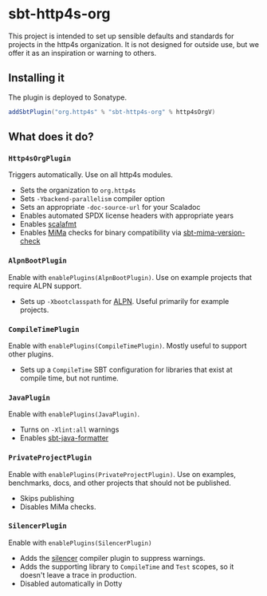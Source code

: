 # sbt-http4s-org

This project is intended to set up sensible defaults and standards for projects in the http4s organization.
It is not designed for outside use, but we offer it as an inspiration or warning to others.

## Installing it

The plugin is deployed to Sonatype.

```scala
addSbtPlugin("org.http4s" % "sbt-http4s-org" % http4sOrgV)
```

## What does it do?

### `Http4sOrgPlugin`

Triggers automatically.  Use on all http4s modules.

* Sets the organization to `org.http4s`
* Sets `-Ybackend-parallelism` compiler option
* Sets an appropriate `-doc-source-url` for your Scaladoc
* Enables automated SPDX license headers with appropriate years
* Enables [scalafmt](https://scalameta.org/scalafmt/)
* Enables [MiMa](https://github.com/lightbend/mima) checks for binary compatibility via [sbt-mima-version-check](https://christopherdavenport.github.io/sbt-mima-version-check/)

### `AlpnBootPlugin`

Enable with `enablePlugins(AlpnBootPlugin)`.
Use on example projects that require ALPN support.

* Sets up `-Xbootclasspath` for [ALPN](https://www.eclipse.org/jetty/documentation/current/alpn-chapter.html). Useful primarily for example projects.

### `CompileTimePlugin`

Enable with `enablePlugins(CompileTimePlugin)`.
Mostly useful to support other plugins.

* Sets up a `CompileTime` SBT configuration for libraries that exist at compile time, but not runtime.

### `JavaPlugin`

Enable with `enablePlugins(JavaPlugin)`.

* Turns on `-Xlint:all` warnings
* Enables [sbt-java-formatter](https://github.com/sbt/sbt-java-formatter)

### `PrivateProjectPlugin`

Enable with `enablePlugins(PrivateProjectPlugin)`.
Use on examples, benchmarks, docs, and other projects that should not be published.

* Skips publishing
* Disables MiMa checks.

### `SilencerPlugin`

Enable with `enablePlugins(SilencerPlugin)`

* Adds the [silencer](https://github.com/ghik/silencer) compiler plugin to suppress warnings.
* Adds the supporting library to `CompileTime` and `Test` scopes, so it doesn't leave a trace in production.
* Disabled automatically in Dotty
